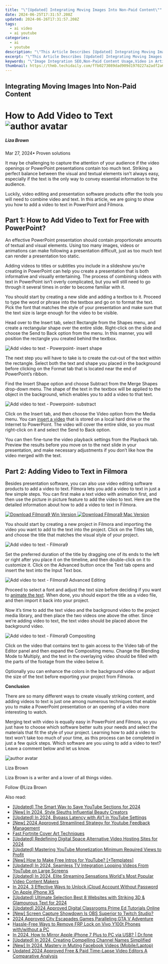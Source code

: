 ```yaml
---
title: "\"[Updated] Integrating Moving Images Into Non-Paid Content\""
date: 2024-06-25T17:31:57.208Z
updated: 2024-06-26T17:31:57.208Z
tags:
  - ai video
  - ai youtube
categories:
  - ai
  - youtube
description: "\"This Article Describes [Updated] Integrating Moving Images Into Non-Paid Content\""
excerpt: "\"This Article Describes [Updated] Integrating Moving Images Into Non-Paid Content\""
keywords: "\"Image Integration SEO,Non-Paid Content Usage,Video in Articles,Multimedia Marketing,Visuals in Copywriting,Paid Vs. Unpaid Images,Media Blending Strategies\""
thumbnail: https://thmb.techidaily.com/ffb0273089dad909d1970227a2adf2a6505fbce5d7b047cb362f211ef1496185.jpg
---
```


## Integrating Moving Images Into Non-Paid Content

# How to Add Video to Text ![author avatar](https://lh5.googleusercontent.com/-AIMmjowaFs4/AAAAAAAAAAI/AAAAAAAAABc/Y5UmwDaI7HU/s250-c-k/photo.jpg)

##### Liza Brown

 Mar 27, 2024• Proven solutions

It may be challenging to capture the attention of your audience if the video openings or PowerPoint presentations contain too much text. Striking a perfect balance between the visual and textual elements isn’t always easy, especially if the text is the only way to convey essential information to the audience.

Luckily, video editing and presentation software products offer the tools you will need to combine video and text. In this article, we are going to show you how to add a video to text in PowerPoint and Filmora.

## Part 1: How to Add Video to Text for Free with PowerPoint?

An effective PowerPoint presentation should contain proportionate amounts of textual and visual elements. Using too many images, videos or animations can make following a presentation difficult, just as too much text can render a presentation too static.

Adding videos to titles or subtitles you include in a slideshow you’re creating in PowerPoint can help you create a presentation that is both informative and visually entertaining. The process of combining videos with text in PowerPoint isn’t overly complicated, but you will still need to go through it several times in order to become familiar with it.

You should start by creating a new slide and adding a textbox to it. Proceed to type the word or phrase into the textbox and go on to format the text. Pick the font that matches the style of your presentation and make sure that the text size is large enough for the video to be visible.

Head over to the Insert tab, select Rectangle from the Shapes menu, and create a rectangular shape over the entire slide. Right-click on the slide and choose the Send to Back option from the menu. In this manner, you will position the rectangle you created behind the textbox.

![Add video to text - Powerpoint- insert shape](https://images.wondershare.com/filmora/article-images/insert-rectangle-shape.jpg)

The next step you will have to take is to create the cut-out of the text within the rectangle. Select both the text and shape you placed in the background before clicking on the Format tab that is located near the end of PowerPoint’s ribbon.

Find the Insert Shape option and choose Subtract from the Merge Shapes drop-down menu. The shape of the text in the textbox will be applied to the object in the background, which enables you to add a video to that text.

![Add video to text - Powerpoint- substract](https://images.wondershare.com/filmora/article-images/subtract-from-merge-shapes.jpg)

Click on the Insert tab, and then choose the Video option from the Media menu. You can [insert a video](https://tools.techidaily.com/wondershare/filmora/download/) that is stored on a local hard drive or the Internet to PowerPoint. The video will cover the entire slide, so you must right-click on it and select the Send to Back option.

You can then fine-tune the video playback settings from the Playback tab. Preview the results before you move on to the next slide in your presentation, and make necessary adjustments if you don’t like how the video merged with the text.

## Part 2: Adding Video to Text in Filmora

Besides presentation software, you can also use video editing software products to add a video to text. Filmora lets you add a video to text in just a few simple steps. You can first make a text video with animation first, and then use the picture in picture feature to add the video to text. Here are the detailed information about how to add a video to text in Filmora.

[![Download Filmora9 Win Version](https://images.wondershare.com/filmora/guide/download-btn-win.jpg) ](https://tools.techidaily.com/wondershare/filmora/download/) [![Download Filmora9 Mac Version](https://images.wondershare.com/filmora/guide/download-btn-mac.jpg) ](https://tools.techidaily.com/wondershare/filmora/download/)

You should start by creating a new project in Filmora and importing the video you want to add to the text into the project. Click on the Titles tab, and choose the title that matches the visual style of your project.

![Add video to text - Filmora9](https://images.wondershare.com/filmora/article-images/add-title-effects.jpg)

Set the preferred duration of the title by dragging one of its ends to the left or right after you place it on the timeline, and then double-click on it to customize it. Click on the Advanced button once the Text tab opens and insert the text into the Input Text box.

![Add video to text - Filmora9 Advanced Editing](https://images.wondershare.com/filmora/article-images/make-text-video-advanced-text-edit.jpg)

Proceed to select a font and adjust the text size before deciding if you want to [animate the text](https://tools.techidaily.com/wondershare/filmora/download/). When done, you should export the title as a video file, and then import it back into your project.

Now it’s time to add the text video and the background video to the project media library, and then place the two videos one above the other. Since we’re adding video to text, the text video should be placed above the background video.

![Add video to text - Filmora9 Compositing](https://images.wondershare.com/filmora/article-images/compositing-video-9.jpg)

Click on the video that contains text to gain access to the Video tab of the Editor panel and then expand the Compositing menu. Change the Blending Mode to Multiply, and the text in the overlaying video should be filled with the parts of the footage from the video below it.

Optionally you can enhance the colors in the background video or adjust the size of the text before exporting your project from Filmora.

**Conclusion**

There are so many different ways to create visually striking content, and adding videos to text is just one among numerous techniques that enable you to make a PowerPoint presentation or an opening of a video more interesting to watch.

Merging text with video is equally easy in PowerPoint and Filmora, so you just have to choose which software better suits your needs and select the materials that fit the style of your project. Learning how to add a video to text won’t take too much of your time, as this process can be completed in just a few quick steps. Which software are you using to add a video to text? Leave a comment below and let us know.

![author avatar](https://lh5.googleusercontent.com/-AIMmjowaFs4/AAAAAAAAAAI/AAAAAAAAABc/Y5UmwDaI7HU/s250-c-k/photo.jpg)

Liza Brown

Liza Brown is a writer and a lover of all things video.

Follow @Liza Brown


<ins class="adsbygoogle"
     style="display:block"
     data-ad-format="autorelaxed"
     data-ad-client="ca-pub-7571918770474297"
     data-ad-slot="1223367746"></ins>



<ins class="adsbygoogle"
     style="display:block"
     data-ad-client="ca-pub-7571918770474297"
     data-ad-slot="8358498916"
     data-ad-format="auto"
     data-full-width-responsive="true"></ins>

<span class="atpl-alsoreadstyle">Also read:</span>
<div><ul>
<li><a href="https://youtube-tips.techidaily.com/ed-the-smart-way-to-save-youtube-sections-for-2024/"><u>[Updated] The Smart Way to Save YouTube Sections for 2024</u></a></li>
<li><a href="https://youtube-tips.techidaily.com/n-2024-style-sleuths-influential-beauty-creators/"><u>[New] In 2024, Style Sleuths  Influential Beauty Creators</u></a></li>
<li><a href="https://youtube-tips.techidaily.com/ed-in-2024-bypass-latency-with-av1-in-youtube-settings/"><u>[Updated] In 2024, Bypass Latency with AV1 in YouTube Settings</u></a></li>
<li><a href="https://youtube-tips.techidaily.com/024-approved-streamlined-strategy-for-youtube-feedback-management/"><u>[New] 2024 Approved  Streamlined Strategy for Youtube Feedback Management</u></a></li>
<li><a href="https://youtube-tips.techidaily.com/fortnite-cover-art-techniques/"><u>Fast Fortnite Cover Art Techniques</u></a></li>
<li><a href="https://youtube-tips.techidaily.com/ed-redefining-digital-space-alternative-video-hosting-sites-for-2024/"><u>[Updated] Redefining Digital Space  Alternative Video Hosting Sites for 2024</u></a></li>
<li><a href="https://youtube-tips.techidaily.com/ed-mastering-youtube-monetization-minimum-required-views-to-profit/"><u>[Updated] Mastering YouTube Monetization  Minimum Required Views to Profit</u></a></li>
<li><a href="https://youtube-tips.techidaily.com/ow-to-make-free-intros-for-youtube-plustemplates/"><u>[New] How to Make Free Intros for YouTube? [+Templates]</u></a></li>
<li><a href="https://youtube-tips.techidaily.com/ed-in-2024-seamless-tv-integration-looping-videos-from-youtube-on-large-screens/"><u>[Updated] In 2024, Seamless TV Integration  Looping Videos From YouTube on Large Screens</u></a></li>
<li><a href="https://youtube-tips.techidaily.com/ed-in-2024-elite-streaming-sensations-worlds-most-popular-video-content-makers/"><u>[Updated] In 2024, Elite Streaming Sensations  World's Most Popular Video Content Makers</u></a></li>
<li><a href="https://activate-lock.techidaily.com/in-2024-3-effective-ways-to-unlock-icloud-account-without-password-on-apple-iphone-xs-by-drfone-ios/"><u>In 2024, 3 Effective Ways to Unlock iCloud Account Without Password On Apple iPhone XS</u></a></li>
<li><a href="https://fox-access.techidaily.com/updated-ultimate-selection-best-8-websites-with-striking-3d-and-glamourous-text-for-2024/"><u>[Updated] Ultimate Selection  Best 8 Websites with Striking 3D & Glamourous Text for 2024</u></a></li>
<li><a href="https://facebook-record-videos.techidaily.com/updated-2024-approved-digital-classrooms-prime-ed-tutorials-online/"><u>[Updated] 2024 Approved  Digital Classrooms  Prime Ed Tutorials Online</u></a></li>
<li><a href="https://screen-sharing-recording.techidaily.com/new-screen-capture-showdown-is-obs-superior-to-twitch-studio/"><u>[New] Screen Capture Showdown  Is OBS Superior to Twitch Studio?</u></a></li>
<li><a href="https://visual-screen-recording.techidaily.com/2024-approved-city-escapades-games-paralleling-gta-v-adventure/"><u>2024 Approved  City Escapades  Games Paralleling GTA V Adventure</u></a></li>
<li><a href="https://bypass-frp.techidaily.com/hassle-free-ways-to-remove-frp-lock-on-vivo-y100t-phones-withwithout-a-pc-by-drfone-android/"><u>Hassle-Free Ways to Remove FRP Lock on Vivo Y100t Phones with/without a PC</u></a></li>
<li><a href="https://screen-mirror.techidaily.com/in-2024-how-to-mirror-apple-iphone-7-plus-to-pc-via-usb-drfone-by-drfone-ios/"><u>In 2024, How to Mirror Apple iPhone 7 Plus to PC via USB? | Dr.fone</u></a></li>
<li><a href="https://facebook-record-videos.techidaily.com/updated-in-2024-creating-compelling-channel-names-simplified/"><u>[Updated] In 2024, Creating Compelling Channel Names Simplified</u></a></li>
<li><a href="https://facebook-clips.techidaily.com/new-in-2024-mastery-in-muting-facebook-videos-mobilelaptop/"><u>[New] In 2024, Mastery in Muting Facebook Videos (Mobile/Laptop)</u></a></li>
<li><a href="https://video-content-creator.techidaily.com/updated-2024-approved-free-and-paid-time-lapse-video-editors-a-comparative-analysis/"><u>Updated 2024 Approved Free & Paid Time-Lapse Video Editors A Comparative Analysis</u></a></li>
</ul></div>
